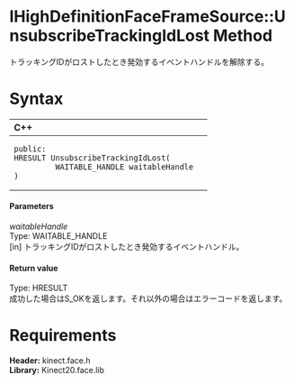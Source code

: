 IHighDefinitionFaceFrameSource::UnsubscribeTrackingIdLost Method  
================================================================  

トラッキングIDがロストしたとき発効するイベントハンドルを解除する。 <span id="syntaxSection"></span>

Syntax  
======  

<table>
<colgroup>
<col width="100%" />
</colgroup>
<thead>
<tr class="header">
<th align="left">C++</th>
</tr>
</thead>
<tbody>
<tr class="odd">
<td align="left"><pre><code>public:  
HRESULT UnsubscribeTrackingIdLost(  
         WAITABLE_HANDLE waitableHandle  
)</code></pre></td>
</tr>
</tbody>
</table>

<span id="ID4EG"></span>
#### Parameters  

*waitableHandle*    
Type: WAITABLE\_HANDLE  
[in] トラッキングIDがロストしたとき発効するイベントハンドル。  

<span id="ID4EP"></span>
#### Return value  

Type: HRESULT  
成功した場合はS_OKを返します。それ以外の場合はエラーコードを返します。  

<span id="requirements"></span>

Requirements  
============  

**Header:** kinect.face.h  
**Library:** Kinect20.face.lib  



<!--Please do not edit the data in the comment block below.-->
<!--
TOCTitle : UnsubscribeTrackingIdLost Method
RLTitle : IHighDefinitionFaceFrameSource::UnsubscribeTrackingIdLost Method
KeywordK : UnsubscribeTrackingIdLost method
KeywordK : IHighDefinitionFaceFrameSource::UnsubscribeTrackingIdLost method
KeywordF : IHighDefinitionFaceFrameSource::UnsubscribeTrackingIdLost
KeywordF : UnsubscribeTrackingIdLost
KeywordF : Microsoft.Kinect.face.IHighDefinitionFaceFrameSource.UnsubscribeTrackingIdLost(WAITABLE_HANDLE)
KeywordA : M:Microsoft.Kinect.face.IHighDefinitionFaceFrameSource.UnsubscribeTrackingIdLost(WAITABLE_HANDLE)
AssetID : M:Microsoft.Kinect.face.IHighDefinitionFaceFrameSource.UnsubscribeTrackingIdLost(WAITABLE_HANDLE)
Locale : en-us
CommunityContent : 1
APIType : Managed
APILocation : 
APIName : Microsoft.Kinect.face.IHighDefinitionFaceFrameSource::UnsubscribeTrackingIdLost
TargetOS : Windows
TopicType : kbSyntax
DevLang : C++
DocSet : K4Wv2
ProjType : K4Wv2Proj
Technology : Kinect for Windows
Product : Kinect for Windows SDK v2
productversion : 20
-->
